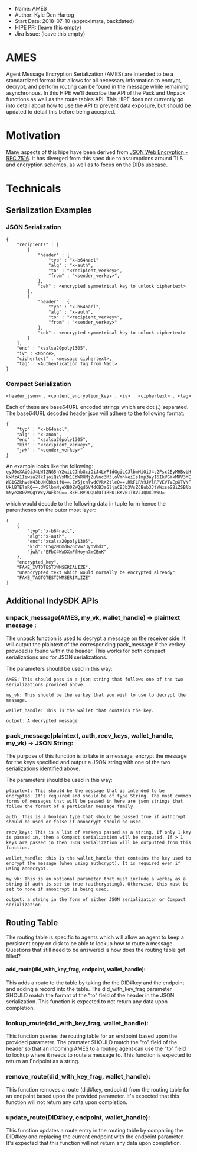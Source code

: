 - Name: AMES
- Author: Kyle Den Hartog
- Start Date: 2018-07-10 (approximate, backdated)
- HIPE PR: (leave this empty)
- Jira Issue: (leave this empty)

# AMES
[summary]: #summary

Agent Message Encryption Serialization (AMES) are intended to be a standardized format that allows for all necessary information to encrypt, decrypt, and perform routing can be found in the message while remaining asynchronous. In this HIPE we'll describe the API of the Pack and Unpack functions as well as the route tables API. This HIPE does not currently go into detail about how to use the API to prevent data exposure, but should be updated to detail this before being accepted.

# Motivation
[motivation]: #motivation

Many aspects of this hipe have been derived from [JSON Web Encryption - RFC 7516](https://tools.ietf.org/html/rfc7516). It has diverged from this spec due to assumptions around TLS and encryption schemes, as well as to focus on the DIDs usecase. 

# Technicals

## Serialization Examples

### JSON Serialization

```
{
    "recipients" : [
        {
            "header" : { 
                "typ" : "x-b64nacl"
                "alg" : "x-auth", 
                "to" : "<recipient_verkey>", 
                "from" : "<sender_verkey>",
            },
            "cek" : <encrypted symmetrical key to unlock ciphertext>
        },
        {    
            "header" : { 
                "typ" : "x-b64nacl",
                "alg" : "x-auth",
                "to" : "<recipient_verkey>",
                "from" : "<sender_verkey>"
            },
            "cek" : <encrypted symmetrical key to unlock ciphertext>
        }
    ],
    "enc" : "xsalsa20poly1305",
    "iv" : <Nonce>,
    "ciphertext" : <message ciphertext>,
    "tag" : <Authentication Tag from NaCl>
}
```

### Compact Serialization
` <header_json> . <content_encryption_key> . <iv> . <ciphertext> . <tag> `

Each of these are base64URL encoded strings which are dot (.) separated. 
The base64URL decoded header json will adhere to the following format:

```
{
    "typ" : "x-b64nacl",
    "alg" : "x-anon",
	"enc" : "xsalsa20poly1305",
	"kid" : "<recipient_verkey>",
	"jwk" : "<sender_verkey>" 
}
```

An example looks like the following:
`
eyJ0eXAiOiJ4LWI2NG5hY2wiLCJhbGciOiJ4LWF1dGgiLCJlbmMiOiJ4c2Fsc2EyMHBvbHkxMzA1Iiwia2lkIjoiQzVxMk1EbWRHMjZuVnc3M3loVmhkeiIsImp3ayI6IkVGYkM0V3hEWG1GZkhveW43bUNCbksifQ==.ZW5jcnlwdGVkX2tleQ==.RkFLRV9JVlRPVEVTVEpXTVNFUklBTElaRQ==.dW5lbmNyeXB0ZWQgdGV4dCB3aGljaCB3b3VsZCBub3JtYWxseSBiZSBlbmNyeXB0ZWQgYWxyZWFkeQ==.RkFLRV9UQUdUT1RFU1RKV01TRVJJQUxJWkU=
`

which would decode to the following data in tuple form hence the parentheses on the outer most layer:
```
(
    {
        "typ":"x-b64nacl",
        "alg":"x-auth",
        "enc":"xsalsa20poly1305",
        "kid":"C5q2MDmdG26nVw73yhVhdz",
        "jwk":"EFbC4WxDXmFfHoyn7mCBnK"
    },
    "encrypted_key",
    "FAKE_IVTOTESTJWMSERIALIZE",
    "unencrypted text which would normally be encrypted already"
    "FAKE_TAGTOTESTJWMSERIALIZE"
)
```

## Additional IndySDK APIs

### unpack_message(AMES, my_vk, wallet_handle) -> plaintext message :
The unpack function is used to decrypt a message on the receiver side. It will output the plaintext of the corresponding pack_message if the verkey provided is found within the header. This works for both compact serializations and for JSON serializations.

The parameters should be used in this way:

    AMES: This should pass in a json string that follows one of the two serializations provided above.

    my_vk: This should be the verkey that you wish to use to decrypt the message.

    wallet_handle: This is the wallet that contains the key.

    output: A decrypted message

### pack_message(plaintext, auth, recv_keys, wallet_handle, my_vk) -> JSON String:
The purpose of this function is to take in a message, encrypt the message for the keys specified and output a JSON string with one of the two serializations identified above.

The parameters should be used in this way:
    
    plaintext: This should be the message that is intended to be encrypted. It's required and should be of type String. The most common forms of messages that will be passed in here are json strings that follow the format of a particular message family.
    
    auth: This is a boolean type that should be passed true if authcrypt should be used or false if anoncrypt should be used.
    
    recv_keys: This is a list of verkeys passed as a string. If only 1 key is passed in, then a Compact serialization will be outputed. If > 1 keys are passed in then JSON serialization will be outputted from this function.

    wallet_handle: this is the wallet_handle that contains the key used to encrypt the message (when using authcrypt). It is required even if using anoncrypt.

    my_vk: This is an optional parameter that must include a verkey as a string if auth is set to true (authcrypting). Otherwise, this must be set to none if anoncrypt is being used.  

    output: a string in the form of either JSON serialization or Compact serialization

## Routing Table
The routing table is specific to agents which will allow an agent to keep a persistent copy on disk to be able to lookup how to route a message. Questions that still need to be answered is how does the routing table get filled?

#### add_route(did_with_key_frag, endpoint, wallet_handle):
This adds a route to the table by taking the the DID#key and the endpoint and adding a record into the table. The did_with_key_frag parameter SHOULD match the format of the "to" field of the header in the JSON serialization. This function is expected to not return any data upon completion.

### lookup_route(did_with_key_frag, wallet_handle):
This function queries the routing table for an endpoint based upon the provided parameter. The pramater SHOULD match the "to" field of the header so that an incoming AMES to a routing agent can use the "to" field to lookup where it needs to route a message to. This function is expected to return an Endpoint as a string. 

### remove_route(did_with_key_frag, wallet_handle):
This function removes a route (did#key, endpoint) from the routing table for an endpoint based upon the provided parameter. It's expected that this function will not return any data upon completion.

### update_route(DID#key, endpoint, wallet_handle):
This function updates a route entry in the routing table by comparing the DID#key and replacing the current endpoint with the endpoint parameter. It's expected that this function will not return any data upon completion.

